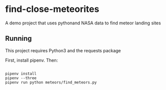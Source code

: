 # find-close-meteorites
A demo project that uses pythonand NASA data to find meteor landing sites

## Running

This project requires Python3 and the requests package

First, install pipenv. Then:

```

pipenv install
pipenv --three
pipenv run python meteors/find_meteors.py
```
